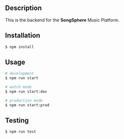 ## Description

This is the backend for the **SongSphere** Music Platform.

## Installation

```bash
$ npm install
```

## Usage

```bash
# development
$ npm run start

# watch mode
$ npm run start:dev

# production mode
$ npm run start:prod
```

## Testing

```bash
$ npm run test
```
